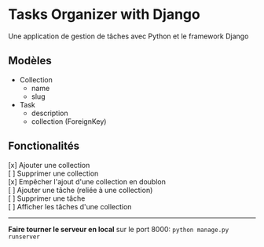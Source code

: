 # Tasks Organizer with Django

Une application de gestion de tâches avec Python et le framework Django

## Modèles

- Collection
  - name
  - slug
- Task
  - description
  - collection (ForeignKey)

## Fonctionalités

[x] Ajouter une collection  
[ ] Supprimer une collection  
[x] Empêcher l'ajout d'une collection en doublon  
[ ] Ajouter une tâche (reliée à une collection)  
[ ] Supprimer une tâche  
[ ] Afficher les tâches d'une collection

---

**Faire tourner le serveur en local** sur le port 8000: `python manage.py runserver`

